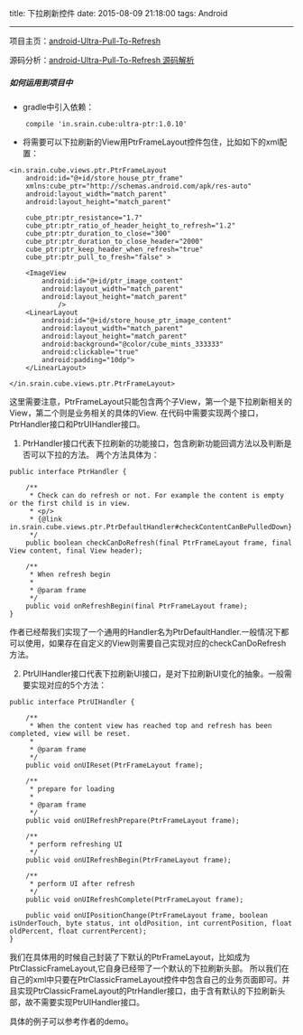 title: 下拉刷新控件
date: 2015-08-09 21:18:00
tags: Android

---

项目主页：[android-Ultra-Pull-To-Refresh](https://github.com/liaohuqiu/android-Ultra-Pull-To-Refresh)

源码分析：[android-Ultra-Pull-To-Refresh 源码解析](http://www.codekk.com/open-source-project-analysis/detail/Android/Grumoon/android-Ultra-Pull-To-Refresh%20%E6%BA%90%E7%A0%81%E8%A7%A3%E6%9E%90)

##### 如何运用到项目中
* gradle中引入依赖：
```
	compile 'in.srain.cube:ultra-ptr:1.0.10'
```

* 将需要可以下拉刷新的View用PtrFrameLayout控件包住，比如如下的xml配置：
```
<in.srain.cube.views.ptr.PtrFrameLayout
    android:id="@+id/store_house_ptr_frame"
    xmlns:cube_ptr="http://schemas.android.com/apk/res-auto"
    android:layout_width="match_parent"
    android:layout_height="match_parent"

    cube_ptr:ptr_resistance="1.7"
    cube_ptr:ptr_ratio_of_header_height_to_refresh="1.2"
    cube_ptr:ptr_duration_to_close="300"
    cube_ptr:ptr_duration_to_close_header="2000"
    cube_ptr:ptr_keep_header_when_refresh="true"
    cube_ptr:ptr_pull_to_fresh="false" >

    <ImageView
    	android:id="@+id/ptr_image_content"
        android:layout_width="match_parent"
        android:layout_height="match_parent"
    		/>
    <LinearLayout
        android:id="@+id/store_house_ptr_image_content"
        android:layout_width="match_parent"
        android:layout_height="match_parent"
        android:background="@color/cube_mints_333333"
        android:clickable="true"
        android:padding="10dp">
    </LinearLayout>

</in.srain.cube.views.ptr.PtrFrameLayout>
```
这里需要注意，PtrFrameLayout只能包含两个子View，第一个是下拉刷新相关的View，第二个则是业务相关的具体的View.
在代码中需要实现两个接口，PtrHandler接口和PtrUIHandler接口。

1. PtrHandler接口代表下拉刷新的功能接口，包含刷新功能回调方法以及判断是否可以下拉的方法。
两个方法具体为：
```
public interface PtrHandler {

    /**
     * Check can do refresh or not. For example the content is empty or the first child is in view.
     * <p/>
     * {@link in.srain.cube.views.ptr.PtrDefaultHandler#checkContentCanBePulledDown}
     */
    public boolean checkCanDoRefresh(final PtrFrameLayout frame, final View content, final View header);

    /**
     * When refresh begin
     *
     * @param frame
     */
    public void onRefreshBegin(final PtrFrameLayout frame);
}
```
作者已经帮我们实现了一个通用的Handler名为PtrDefaultHandler.一般情况下都可以使用，如果存在自定义的View则需要自己实现对应的checkCanDoRefresh方法。


2. PtrUIHandler接口代表下拉刷新UI接口，是对下拉刷新UI变化的抽象。一般需要实现对应的5个方法：
```
public interface PtrUIHandler {

    /**
     * When the content view has reached top and refresh has been completed, view will be reset.
     *
     * @param frame
     */
    public void onUIReset(PtrFrameLayout frame);

    /**
     * prepare for loading
     *
     * @param frame
     */
    public void onUIRefreshPrepare(PtrFrameLayout frame);

    /**
     * perform refreshing UI
     */
    public void onUIRefreshBegin(PtrFrameLayout frame);

    /**
     * perform UI after refresh
     */
    public void onUIRefreshComplete(PtrFrameLayout frame);

    public void onUIPositionChange(PtrFrameLayout frame, boolean isUnderTouch, byte status, int oldPosition, int currentPosition, float oldPercent, float currentPercent);
}
```


我们在具体用的时候自己封装了下默认的PtrFrameLayout，比如成为PtrClassicFrameLayout,它自身已经带了一个默认的下拉刷新头部。
所以我们在自己的xml中只要在PtrClassicFrameLayout控件中包含自己的业务页面即可。并且实现PtrClassicFrameLayout的PtrHandler接口，由于含有默认的下拉刷新头部，故不需要实现PtrUIHandler接口。

具体的例子可以参考作者的demo。











